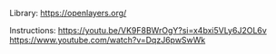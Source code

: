 Library:
https://openlayers.org/

Instructions:
https://youtu.be/VK9F8BWrOgY?si=x4bxi5VLy6J2OL6v
https://www.youtube.com/watch?v=DqzJ6pwSwWk
